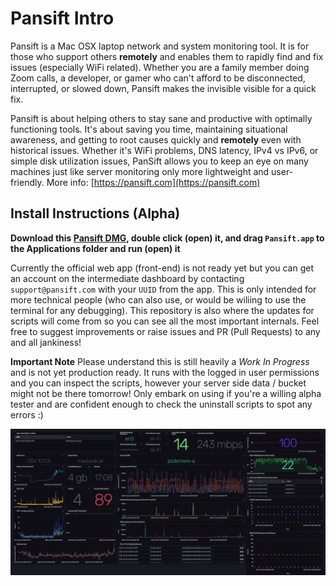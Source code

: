 # Pansift Intro 

Pansift is a Mac OSX laptop network and system monitoring tool. It is for those who support others **remotely** and enables them to rapidly find and fix issues (especially WiFi related). Whether you are a family member doing Zoom calls, a developer, or gamer who can't afford to be disconnected, interrupted, or slowed down, Pansift makes the invisible visible for a quick fix.

Pansift is about helping others to stay sane and productive with optimally functioning tools. It's about saving you time, maintaining situational awareness, and getting to root causes quickly and **remotely** even with historical issues. Whether it's WiFi problems, DNS latency, IPv4 vs IPv6, or simple disk utilization issues, PanSift allows you to keep an eye on many machines just like server monitoring only more lightweight and user-friendly. More info: [https://pansift.com](https://pansift.com) 
 
## Install Instructions (Alpha)


**Download this [Pansift DMG](https://github.com/pansift/p3/raw/main/Pansift.dmg), double click (open) it, and drag `Pansift.app` to the Applications folder and run (open) it**

Currently the official web app (front-end) is not ready yet but you can get an account on the intermediate dashboard by contacting `support@pansift.com` with your `UUID` from the app. This is only intended for more technical people (who can also use, or would be wiliing to use the terminal for any debugging). This repository is also where the updates for scripts will come from so you can see all the most important internals. Feel free to suggest improvements or raise issues and PR (Pull Requests) to any and all jankiness!

**Important Note** Please understand this is still heavily a _Work In Progress_ and is not yet production ready. It runs with the logged in user permissions and you can inspect the scripts, however your server side data / bucket might not be there tomorrow! Only embark on using if you're a willing alpha tester and are confident enough to check the uninstall scripts to spot any errors :)

![Intermediate Dashboard](https://github.com/pansift/p3/blob/main/Images/publicity_cap_v1.png?raw=true)
